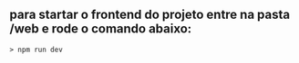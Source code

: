 ## para startar o frontend do projeto entre na pasta /web e rode o comando abaixo:
```
> npm run dev
```
